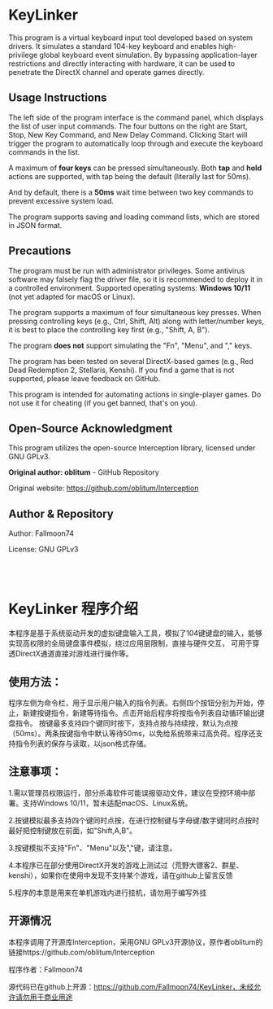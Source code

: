 # KeyLinker

This program is a virtual keyboard input tool developed based on system drivers. It simulates a standard 104-key keyboard and enables high-privilege global keyboard event simulation.
By bypassing application-layer restrictions and directly interacting with hardware, it can be used to penetrate the DirectX channel and operate games directly.


## Usage Instructions

The left side of the program interface is the command panel, which displays the list of user input commands. The four buttons on the right are Start, Stop, New Key Command, and New Delay Command.
Clicking Start will trigger the program to automatically loop through and execute the keyboard commands in the list.

A maximum of **four keys** can be pressed simultaneously. Both **tap** and **hold** actions are supported, with tap being the default (literally last for 50ms).

And by default, there is a **50ms** wait time between two key commands to prevent excessive system load.

The program supports saving and loading command lists, which are stored in JSON format.

## Precautions

The program must be run with administrator privileges. Some antivirus software may falsely flag the driver file, so it is recommended to deploy it in a controlled environment.
Supported operating systems: **Windows 10/11** (not yet adapted for macOS or Linux).

The program supports a maximum of four simultaneous key presses. When pressing controlling keys (e.g., Ctrl, Shift, Alt) along with letter/number keys, it is best to place the controlling key first (e.g., "Shift, A, B").

The program **does not** support simulating the "Fn", "Menu", and "," keys.

The program has been tested on several DirectX-based games (e.g., Red Dead Redemption 2, Stellaris, Kenshi). If you find a game that is not supported, please leave feedback on GitHub.

This program is intended for automating actions in single-player games. Do not use it for cheating (if you get banned, that's on you).

## Open-Source Acknowledgment

This program utilizes the open-source Interception library, licensed under GNU GPLv3.

**Original author: oblitum** - GitHub Repository

Original website: https://github.com/oblitum/Interception

## Author & Repository

Author: Fallmoon74

License: GNU GPLv3

<br/>
<br/>

# KeyLinker 程序介绍

本程序是基于系统驱动开发的虚拟键盘输入工具，模拟了104键键盘的输入，能够实现高权限的全局键盘事件模拟，绕过应用层限制，直接与硬件交互，
可用于穿透DirectX通道直接对游戏进行操作等。

## 使用方法：

程序左侧为命令栏，用于显示用户输入的指令列表。右侧四个按钮分别为开始，停止，新建按键指令，新建等待指令。点击开始后程序将按指令列表自动循环输出键盘指令。
按键最多支持四个键同时按下，支持点按与持续按，默认为点按（50ms）。两条按键指令中默认等待50ms，以免给系统带来过高负荷。程序还支持指令列表的保存与读取，以json格式存储。

## 注意事项：

1.需以管理员权限运行，部分杀毒软件可能误报驱动文件，建议在受控环境中部署。支持Windows 10/11，暂未适配macOS、Linux系统。

2.按键模拟最多支持四个键同时点按，在进行控制键与字母键/数字键同时点按时最好把控制键放在前面，如"Shift,A,B"。

3.按键模拟不支持"Fn"、"Menu"以及","键，请注意。

4.本程序已在部分使用DirectX开发的游戏上测试过（荒野大镖客2、群星、kenshi），如果你在使用中发现不支持某个游戏，请在github上留言反馈

5.程序的本意是用来在单机游戏内进行挂机，请勿用于编写外挂

## 开源情况

本程序调用了开源库Interception，采用GNU GPLv3开源协议，原作者oblitum的链接https://github.com/oblitum/Interception

程序作者：Fallmoon74

源代码已在github上开源：https://github.com/Fallmoon74/KeyLinker，未经允许请勿用于商业用途
